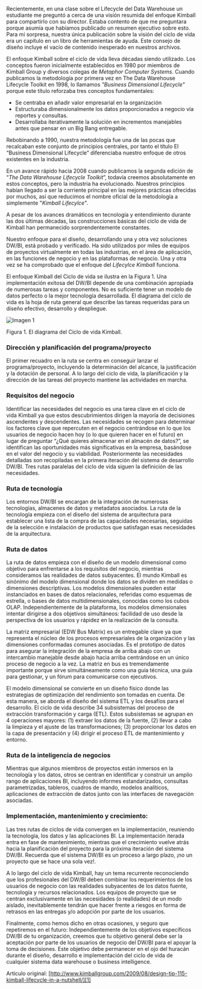 ﻿---
UniqueId: KahpyQlsoo
Title: "Consejo de diseño #115: El ciclo de vida Kimball resumido."
Url: 2009/ciclo-de-vida-kimball.html
Date: 2016-11-03T00:00:00.0000000
SecondaryDate: 2009-08-04T01:30:00.0000000
Description: "Nuestro enfoque para el diseño, desarrollando una y otra vez soluciones DW/BI, está probado y verificado. Ha sido utilizados por miles de equipos de proyectos virtualmente en todas las industrias, en el área de aplicación, en las funciones de negocio y en las plataformas de negocio. Una y otra vez se ha comprobado que el enfoque del Lifecylce Kimball funciona."
Author: Margy Ross
Category: "Planificación y gestión de proyectos"
RelatedUrl: http://www.kimballgroup.com/2009/08/design-tip-115-kimball-lifecycle-in-a-nutshell/

---
Recientemente, en una clase sobre el Lifecycle del Data Warehouse un estudiante me preguntó a cerca de una visión resumida del enfoque Kimball para compartirlo con su director. Estaba contento de que me preguntara porque asumía que habíamos publicado un resumen ejecutivo sobre esto. Para mi sorpresa, nuestra única publicación sobre la visión del ciclo de vida era un capítulo en un libro de  herramientas de ayuda. Este consejo de diseño incluye el vacío de contenido inesperado en nuestros archivos.

El enfoque Kimball sobre el ciclo de vida lleva décadas siendo utilizado. Los conceptos fueron inicialmente establecidos en 1980 por miembros de Kimball Group y diversos colegas de *Metaphor Computer Systems*. Cuando publicamos la metodología por primera vez en The Data Warehouse Lifecycle Toolkit en 1998, lo  llamamos *"Business Dimensional Lifecycle"* porque este título reforzaba tres conceptos fundamentales:

- Se centraba en añadir valor empresarial en la organización
- Estructuraba  dimensionalmente los datos proporcionados a negocio vía reportes y consultas.
- Desarrollaba iterativamente la solución en incrementos manejables antes que pensar en un Big Bang entregable.

Rebobinando a 1990, nuestra metodología fue una de las pocas que recalcaban este conjunto de principios centrales, por tanto el título El “Business Dimensional Lifecycle” diferenciaba nuestro enfoque de otros existentes en la industria.

En un avance rápido hacia 2008 cuando publicamos la segunda edición de “*The Data Warehouse Lifecycle Toolkit*”, todavía creemos absolutamente en estos conceptos, pero la industria ha evolucionado. Nuestros principios habían llegado a ser la corriente principal en las mejores prácticas ofrecidas por muchos, así que reducimos el nombre oficial de la metodología a simplemente "*Kimball Lifecylce*".

A pesar de  los avances dramáticos en tecnología y entendimiento durante las dos últimas décadas, las construcciones básicas del ciclo de vida de Kimball han permanecido sorprendentemente constantes.

Nuestro enfoque para el diseño, desarrollando una y otra vez soluciones DW/BI, está probado y verificado. Ha sido utilizados por miles de equipos de proyectos virtualmente en todas las industrias, en el área de aplicación, en las funciones de negocio y en las plataformas de negocio. Una y otra vez se ha comprobado que el enfoque del *Lifecylce Kimball* funciona.

El enfoque Kimball del Ciclo de vida se ilustra en la Figura 1. Una implementación exitosa del DW/BI depende de una combinación apropiada de numerosas tareas y componentes.  No es suficiente tener un modelo de datos perfecto o la mejor tecnología desarrollada. El diagrama del ciclo de vida es la hoja de ruta general que describe las tareas requeridas para un diseño efectivo, desarrollo y despliegue.

![Imagen 1](https://datawarehouse.es/images/dt-115-lifecycle-kimball.png)

Figura 1. El diagrama del Ciclo de vida Kimball.

### Dirección y planificación del programa/proyecto

El primer recuadro en la ruta se centra en conseguir lanzar el programa/proyecto, incluyendo la determinación del alcance, la justificación y la dotación de personal. A lo largo del ciclo de vida, la planificación y la dirección de las tareas del proyecto mantiene las actividades en marcha.

### Requisitos del negocio

Identificar las necesidades del negocio es una tarea clave en el ciclo de vida Kimball ya que estos descubrimientos dirigen la mayoría de decisiones ascendentes y descendentes. Las necesidades se recogen para determinar los factores clave que repercuten en el negocio centrándose en lo que los usuarios de negocio hacen hoy (o lo que quieren hacer en el futuro) en lugar de preguntar “¿Qué quieres almacenar en el almacén de datos?”, se identifican las oportunidades más significativas en la empresa, basándose en el valor del negocio y su viabilidad. Posteriormente las necesidades detalladas son recopiladas en la primera iteración del sistema de desarrollo DW/BI. Tres rutas paralelas del ciclo de vida siguen la definición de las necesidades.

### Ruta de tecnología

Los entornos DW/BI se encargan de la integración de numerosas tecnologías, almacenes de datos y metadatos asociados. La ruta de la tecnología empieza con el diseño del sistema de arquitectura para establecer una lista de la compra de las capacidades necesarias, seguidas de la selección e instalación de productos que satisfagan esas necesidades de la arquitectura.

### Ruta de datos

La ruta de datos empieza con el diseño de un modelo dimensional como objetivo para enfrentarse a los requisitos del negocio, mientras consideramos las realidades de datos subyacentes. El mundo Kimball es sinónimo del modelo dimensional donde los datos se dividen en medidas o dimensiones descriptivas. Los modelos dimensionales pueden estar instanciados en bases de datos relacionales, referidas como esquemas de estrella, o bases de datos multidimensionales, conocidas como los cubos OLAP. Independientemente de la plataforma, los modelos dimensionales intentar dirigirse a dos objetivos simultáneos: facilidad de uso desde la perspectiva de los usuarios y rápidez en la realización de la consulta.

La matriz empresarial (EDW Bus Matrix) es un entregable clave ya que representa  el núcleo de los procesos empresariales de la organización y las dimensiones conformadas comunes asociadas. Es el prototipo de datos para asegurar la integración de la empresa de arriba abajo con un intercambio manejable desde abajo hacia arriba centrándose en un único proceso de negocio a la vez. La matriz en bus  es tremendamente importante porque sirve simultáneamente como una guía técnica, una guía para gestionar, y un fórum para comunicarse con ejecutivos.

El modelo dimensional se convierte en un diseño físico donde las estrategias de optimización del rendimiento son tomadas en cuenta. De esta manera, se aborda el diseño del sistema ETL y los desafíos para el desarrollo. El ciclo de vida describe 34 subsistemas del proceso de extracción transformación y carga (ETL). Estos subsistemas  se agrupan en 4 operaciones mayores: (1) extraer los datos de la fuente, (2) llevar a cabo la limpieza y el ajuste de las transformaciones; (3) proporcionar los datos en la capa de presentación y (4) dirigir el proceso ETL de mantenimiento y entorno.

### Ruta de la inteligencia de negocios

Mientras que algunos miembros de proyectos están inmersos en la tecnología y los datos, otros se centran en identificar y construir un amplio rango de  aplicaciones BI, incluyendo informes estandarizados, consultas parametrizadas, tableros, cuadros de mando, modelos analíticos, aplicaciones de extracción de datos junto con las interfaces de navegación asociadas.

### Implementación, mantenimiento y crecimiento:

Las tres rutas de ciclos de vida convergen en la implementación, reuniendo la tecnología, los datos y las aplicaciones BI. La implementación iterada entra en fase de mantenimiento, mientras que el crecimiento vuelve atrás hacia la planificación del proyecto para la próxima iteración del sistema DW/BI. Recuerda que el sistema DW/BI es un proceso a largo plazo, ¡no un proyecto que se hace una sola vez!.

A lo largo del ciclo de vida Kimball, hay un tema recurrente reconociendo que los profesionales del DW/BI deben combinar los requerimientos de los usuarios de negocio con las realidades subyacentes de los datos fuente, tecnología y recursos relacionados. Los equipos de proyecto que se centran exclusivamente en las necesidades (o realidades) de un modo aislado, inevitablemente tendrán que hacer frente a riesgos en forma de retrasos en las entregas y/o adopción por parte de los usuarios.

Finalmente, como hemos dicho en otras ocasiones, y seguro que repetiremos en el  futuro: Independientemente de los objetivos específicos DW/BI de tu organización, creemos que tu objetivo general debe ser la aceptación por parte de los usuarios de negocio del DW/BI para el apoyar la toma de decisiones. Este objetivo debe permanecer en el ojo del huracán durante el diseño, desarrollo e implementación del ciclo de vida de cualquier sistema data warehouse o business intelligence.

Artículo original: [http://www.kimballgroup.com/2009/08/design-tip-115-kimball-lifecycle-in-a-nutshell/][1]





[1]: http://www.kimballgroup.com/2009/08/design-tip-115-kimball-lifecycle-in-a-nutshell/